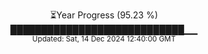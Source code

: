 <p align="center">
⏳Year Progress (95.23 %) <br>
████████████████████████████▁▁ <br>
<sub>Updated: Sat, 14 Dec 2024 12:40:00 GMT</sub>
</p>

